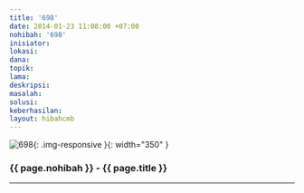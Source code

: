 ```yaml
---
title: '698'
date: 2014-01-23 11:08:00 +07:00
nohibah: '698'
inisiator:
lokasi:
dana:
topik:
lama:
deskripsi:
masalah:
solusi:
keberhasilan:
layout: hibahcmb
---
```


![698](/static/img/hibahcmb/698.png){: .img-responsive }{: width="350" }

### {{ page.nohibah }} - {{ page.title }}

---
